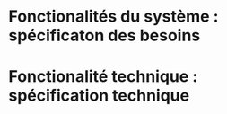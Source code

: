 # Fonctionalités du système : spécificaton des besoins

# Fonctionalité technique : spécification technique
 


